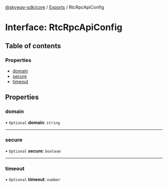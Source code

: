 [@skyway-sdk/core](../README.md) / [Exports](../modules.md) / RtcRpcApiConfig

# Interface: RtcRpcApiConfig

## Table of contents

### Properties

- [domain](RtcRpcApiConfig.md#domain)
- [secure](RtcRpcApiConfig.md#secure)
- [timeout](RtcRpcApiConfig.md#timeout)

## Properties

### domain

• `Optional` **domain**: `string`

___

### secure

• `Optional` **secure**: `boolean`

___

### timeout

• `Optional` **timeout**: `number`
